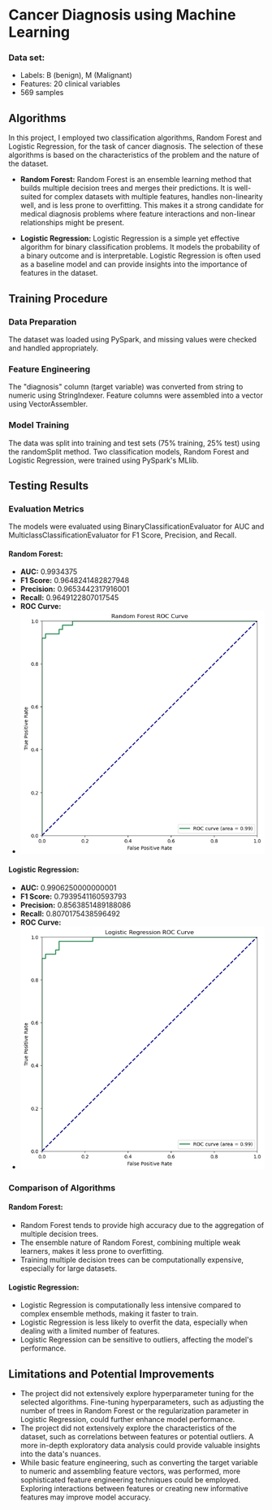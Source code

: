 # Cancer Diagnosis using Machine Learning

### Data set:

- Labels: B (benign), M (Malignant)
- Features: 20 clinical variables
- 569 samples

## Algorithms

In this project, I employed two classification algorithms, Random Forest and Logistic Regression, for the task of cancer diagnosis. The selection of these algorithms is based on the characteristics of the problem and the nature of the dataset.

- **Random Forest:** Random Forest is an ensemble learning method that builds multiple decision trees and merges their predictions. It is well-suited for complex datasets with multiple features, handles non-linearity well, and is less prone to overfitting. This makes it a strong candidate for medical diagnosis problems where feature interactions and non-linear relationships might be present.

- **Logistic Regression:** Logistic Regression is a simple yet effective algorithm for binary classification problems. It models the probability of a binary outcome and is interpretable. Logistic Regression is often used as a baseline model and can provide insights into the importance of features in the dataset.

## Training Procedure

### Data Preparation

The dataset was loaded using PySpark, and missing values were checked and handled appropriately.

### Feature Engineering

The "diagnosis" column (target variable) was converted from string to numeric using StringIndexer.
Feature columns were assembled into a vector using VectorAssembler.

### Model Training

The data was split into training and test sets (75% training, 25% test) using the randomSplit method.
Two classification models, Random Forest and Logistic Regression, were trained using PySpark's MLlib.

## Testing Results

### Evaluation Metrics

The models were evaluated using BinaryClassificationEvaluator for AUC and MulticlassClassificationEvaluator for F1 Score, Precision, and Recall.

#### Random Forest:

- **AUC:** 0.9934375
- **F1 Score:** 0.9648241482827948
- **Precision:** 0.9653442317916001
- **Recall:** 0.9649122807017545
- **ROC Curve:**
- ![Random Forest ROC Curve](./images/rf_roc_curve.png)

#### Logistic Regression:

- **AUC:** 0.9906250000000001
- **F1 Score:** 0.7939541160593793
- **Precision:** 0.8563851489188086
- **Recall:** 0.8070175438596492
- **ROC Curve:**
- ![Logistic Regression ROC Curve](./images/lr_roc_curve.png)

### Comparison of Algorithms

#### Random Forest:

- Random Forest tends to provide high accuracy due to the aggregation of multiple decision trees.
- The ensemble nature of Random Forest, combining multiple weak learners, makes it less prone to overfitting.
- Training multiple decision trees can be computationally expensive, especially for large datasets.

#### Logistic Regression:

- Logistic Regression is computationally less intensive compared to complex ensemble methods, making it faster to train.
- Logistic Regression is less likely to overfit the data, especially when dealing with a limited number of features.
- Logistic Regression can be sensitive to outliers, affecting the model's performance.

## Limitations and Potential Improvements

- The project did not extensively explore hyperparameter tuning for the selected algorithms. Fine-tuning hyperparameters, such as adjusting the number of trees in Random Forest or the regularization parameter in Logistic Regression, could further enhance model performance.
- The project did not extensively explore the characteristics of the dataset, such as correlations between features or potential outliers. A more in-depth exploratory data analysis could provide valuable insights into the data's nuances.
- While basic feature engineering, such as converting the target variable to numeric and assembling feature vectors, was performed, more sophisticated feature engineering techniques could be employed. Exploring interactions between features or creating new informative features may improve model accuracy.
